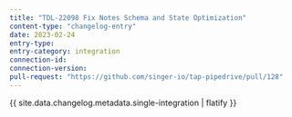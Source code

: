 ```yaml
---
title: "TDL-22098 Fix Notes Schema and State Optimization"
content-type: "changelog-entry"
date: 2023-02-24
entry-type: 
entry-category: integration
connection-id: 
connection-version: 
pull-request: "https://github.com/singer-io/tap-pipedrive/pull/128"
---
```

{{ site.data.changelog.metadata.single-integration | flatify }}